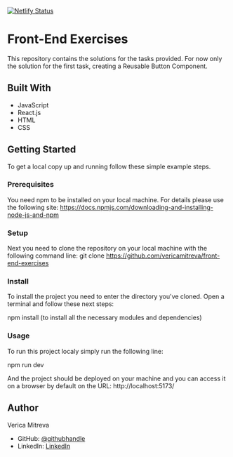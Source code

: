 [![Netlify Status](https://api.netlify.com/api/v1/badges/2cc0410d-3e2a-4161-831d-0f52e555d221/deploy-status)](https://app.netlify.com/sites/front-end-exercises/deploys)

# Front-End Exercises

This repository contains the solutions for the tasks provided. For now only the solution for the first task, creating a Reusable Button Component.

## Built With

- JavaScript
- React.js
- HTML
- CSS

## Getting Started

To get a local copy up and running follow these simple example steps.

### Prerequisites

You need npm to be installed on your local machine. For details please use the following site: https://docs.npmjs.com/downloading-and-installing-node-js-and-npm

### Setup

Next you need to clone the repository on your local machine with the following command line: git clone https://github.com/vericamitreva/front-end-exercises

### Install

To install the project you need to enter the directory you've cloned. Open a terminal and follow these next steps:

npm install (to install all the necessary modules and dependencies)

### Usage

To run this project localy simply run the following line:

npm run dev

And the project should be deployed on your machine and you can access it on a browser by default on the URL: http://localhost:5173/

## Author

Verica Mitreva

- GitHub: [@githubhandle](https://github.com/vericamitreva)
- LinkedIn: [LinkedIn](https://www.linkedin.com/in/vericamitreva)

